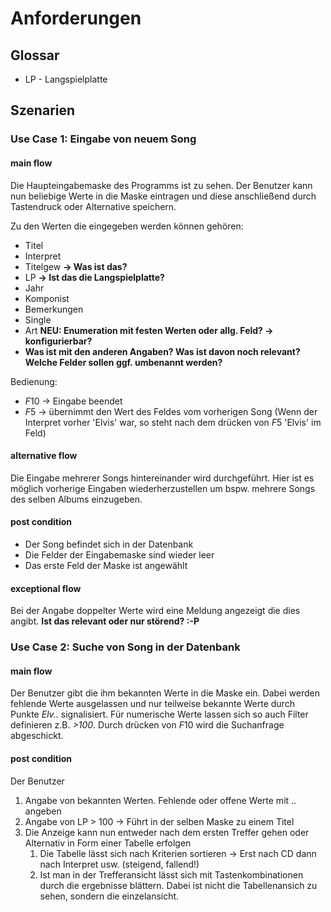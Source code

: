 # Anforderungen

## Glossar

+ LP - Langspielplatte

## Szenarien

### Use Case 1: Eingabe von neuem Song

#### main flow

Die Haupteingabemaske des Programms ist zu sehen. Der Benutzer kann nun beliebige Werte in die Maske eintragen und diese anschließend durch Tastendruck oder Alternative speichern.

Zu den Werten die eingegeben werden können gehören:

+ Titel
+ Interpret
+ Titelgew **-> Was ist das?**
+ LP **-> Ist das die Langspielplatte?**
+ Jahr
+ Komponist
+ Bemerkungen
+ Single
+ Art **NEU: Enumeration mit festen Werten oder allg. Feld? -> konfigurierbar?**
+ **Was ist mit den anderen Angaben? Was ist davon noch relevant? Welche Felder sollen ggf. umbenannt werden?**

Bedienung:

+ $F10$ -> Eingabe beendet
+ $F5$ -> übernimmt den Wert des Feldes vom vorherigen Song (Wenn der Interpret vorher 'Elvis' war, so steht nach dem drücken von $F5$ 'Elvis' im Feld)

#### alternative flow

Die Eingabe mehrerer Songs hintereinander wird durchgeführt. Hier ist es möglich vorherige Eingaben wiederherzustellen um bspw. mehrere Songs des selben Albums einzugeben.

#### post condition

+ Der Song befindet sich in der Datenbank
+ Die Felder der Eingabemaske sind wieder leer
+ Das erste Feld der Maske ist angewählt

#### exceptional flow

Bei der Angabe doppelter Werte wird eine Meldung angezeigt die dies angibt. **Ist das relevant oder nur störend? :-P**

### Use Case 2: Suche von Song in der Datenbank

#### main flow

Der Benutzer gibt die ihm bekannten Werte in die Maske ein. Dabei werden fehlende Werte ausgelassen und nur teilweise bekannte Werte durch Punkte *Elv..* signalisiert.
Für numerische Werte lassen sich so auch Filter definieren z.B. *>100*. Durch drücken von $F10$ wird die Suchanfrage abgeschickt.

#### post condition

#### 

Der Benutzer 
 1. Angabe von bekannten Werten. Fehlende oder offene Werte mit $..$ angeben
 2. Angabe von LP > 100 -> Führt in der selben Maske zu einem Titel
 3. Die Anzeige kann nun entweder nach dem ersten Treffer gehen oder Alternativ in Form einer Tabelle erfolgen
    1. Die Tabelle lässt sich nach Kriterien sortieren -> Erst nach CD dann nach Interpret usw. (steigend, fallend!)
    2. Ist man in der Trefferansicht lässt sich mit Tastenkombinationen durch die ergebnisse blättern. Dabei ist nicht die Tabellenansich zu sehen, sondern die einzelansicht.